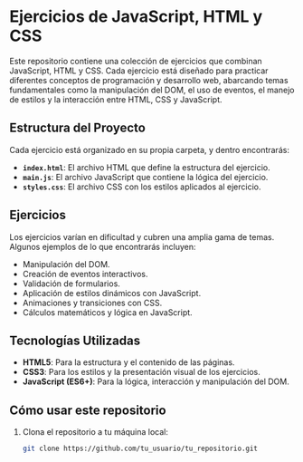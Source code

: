 # Ejercicios de JavaScript, HTML y CSS

Este repositorio contiene una colección de ejercicios que combinan JavaScript, HTML y CSS. Cada ejercicio está diseñado para practicar diferentes conceptos de programación y desarrollo web, abarcando temas fundamentales como la manipulación del DOM, el uso de eventos, el manejo de estilos y la interacción entre HTML, CSS y JavaScript.

## Estructura del Proyecto

Cada ejercicio está organizado en su propia carpeta, y dentro encontrarás:

- **`index.html`**: El archivo HTML que define la estructura del ejercicio.
- **`main.js`**: El archivo JavaScript que contiene la lógica del ejercicio.
- **`styles.css`**: El archivo CSS con los estilos aplicados al ejercicio.

## Ejercicios

Los ejercicios varían en dificultad y cubren una amplia gama de temas. Algunos ejemplos de lo que encontrarás incluyen:

- Manipulación del DOM.
- Creación de eventos interactivos.
- Validación de formularios.
- Aplicación de estilos dinámicos con JavaScript.
- Animaciones y transiciones con CSS.
- Cálculos matemáticos y lógica en JavaScript.

## Tecnologías Utilizadas

- **HTML5**: Para la estructura y el contenido de las páginas.
- **CSS3**: Para los estilos y la presentación visual de los ejercicios.
- **JavaScript (ES6+)**: Para la lógica, interacción y manipulación del DOM.

## Cómo usar este repositorio

1. Clona el repositorio a tu máquina local:
   ```bash
   git clone https://github.com/tu_usuario/tu_repositorio.git
